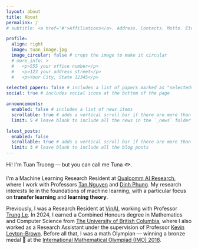 ```yaml
---
layout: about
title: About
permalink: /
# subtitle: <a href='#'>Affiliations</a>. Address. Contacts. Motto. Etc.

profile:
  align: right
  image: tuan_image.jpg
  image_circular: false # crops the image to make it circular
  # more_info: >
  #   <p>555 your office number</p>
  #   <p>123 your address street</p>
  #   <p>Your City, State 12345</p>

selected_papers: false # includes a list of papers marked as "selected={true}"
social: true # includes social icons at the bottom of the page

announcements:
  enabled: false # includes a list of news items
  scrollable: true # adds a vertical scroll bar if there are more than 3 news items
  limit: 5 # leave blank to include all the news in the `_news` folder

latest_posts:
  enabled: false
  scrollable: true # adds a vertical scroll bar if there are more than 3 new posts items
  limit: 3 # leave blank to include all the blog posts
---
```


Hi! I'm Tuan Truong — but you can call me Tuna 🐟.

I'm a Machine Learning Research Resident at [Qualcomm AI Research](https://www.qualcomm.com/research), where I work with Professors [Tan Nguyen](https://tanmnguyen89.github.io/) and [Dinh Phung](https://tanmnguyen89.github.io/). My research interests lie in the foundations of machine learning, with a particular focus on **transfer learning** and **learning theory**.

Previously, I was a Research Resident at [VinAI](https://www.vinai.io/), working with Professor [Trung Le](https://research.monash.edu/en/persons/trung-le). In 2024, I earned a Combined Honours degree in Mathematics and Computer Science from [The University of British Columbia](https://www.ubc.ca/), where I also worked as a Research Assistant under the supervision of Professor [Kevin Leyton-Brown](https://www.cs.ubc.ca/~kevinlb/index.html). Before all that, I was a math Olympian — winning a bronze medal 🥉 at the [International Mathematical Olympiad (IMO) 2018](https://www.imo-official.org/).